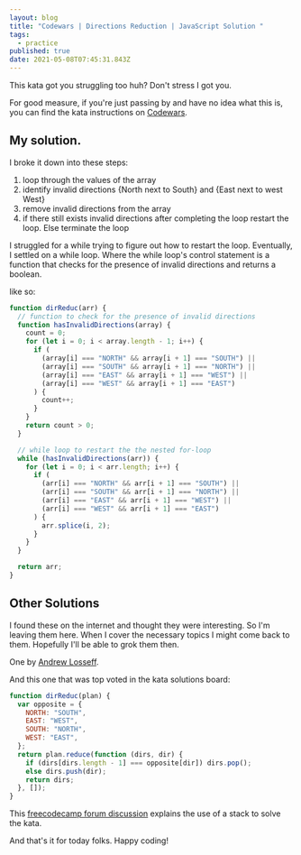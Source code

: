 ```yaml
---
layout: blog
title: "Codewars | Directions Reduction | JavaScript Solution "
tags:
  - practice
published: true
date: 2021-05-08T07:45:31.843Z
---
```

This kata got you struggling too huh? Don't stress I got you.

For good measure, if you're just passing by and have no idea what this is, you can find the kata instructions on [Codewars](https://www.codewars.com/kata/550f22f4d758534c1100025a/train/javascript).

## My solution.

I broke it down into these steps:

1. loop through the values of the array
2. identify invalid directions {North next to South} and {East next to west West}
3. remove invalid directions from the array
4. if there still exists invalid directions after completing the loop restart the loop. Else terminate the loop

I struggled for a while trying to figure out how to restart the loop. Eventually, I settled on a while loop. Where the while loop's control statement is a function that checks for the presence of invalid directions and returns a boolean.

like so:

```javascript
function dirReduc(arr) {
  // function to check for the presence of invalid directions
  function hasInvalidDirections(array) {
    count = 0;
    for (let i = 0; i < array.length - 1; i++) {
      if (
        (array[i] === "NORTH" && array[i + 1] === "SOUTH") ||
        (array[i] === "SOUTH" && array[i + 1] === "NORTH") ||
        (array[i] === "EAST" && array[i + 1] === "WEST") ||
        (array[i] === "WEST" && array[i + 1] === "EAST")
      ) {
        count++;
      }
    }
    return count > 0;
  }

  // while loop to restart the the nested for-loop
  while (hasInvalidDirections(arr)) {
    for (let i = 0; i < arr.length; i++) {
      if (
        (arr[i] === "NORTH" && arr[i + 1] === "SOUTH") ||
        (arr[i] === "SOUTH" && arr[i + 1] === "NORTH") ||
        (arr[i] === "EAST" && arr[i + 1] === "WEST") ||
        (arr[i] === "WEST" && arr[i + 1] === "EAST")
      ) {
        arr.splice(i, 2);
      }
    }
  }

  return arr;
}
```

## Other Solutions

I found these on the internet and thought they were interesting. So I'm leaving them here. When I cover the necessary topics I might come back to them. Hopefully I'll be able to grok them then.

One by [Andrew Losseff](https://losseff.xyz/katas/021-directions-reduction/javascript/).

And this one that was top voted in the kata solutions board:

```javascript
function dirReduc(plan) {
  var opposite = {
    NORTH: "SOUTH",
    EAST: "WEST",
    SOUTH: "NORTH",
    WEST: "EAST",
  };
  return plan.reduce(function (dirs, dir) {
    if (dirs[dirs.length - 1] === opposite[dir]) dirs.pop();
    else dirs.push(dir);
    return dirs;
  }, []);
}
```

This [freecodecamp forum discussion](https://forum.freecodecamp.org/t/stumped-on-this-kata-directions-reduction/240974/9) explains the use of a stack to solve the kata.

And that's it for today folks.
Happy coding!